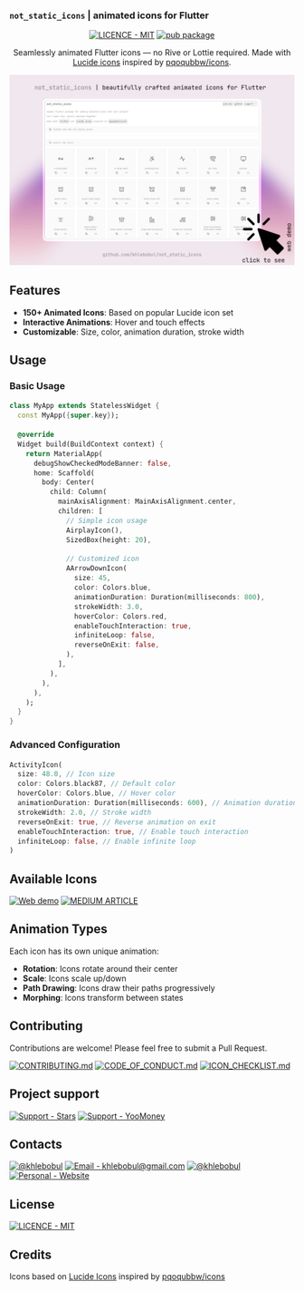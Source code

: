 ### `not_static_icons` | animated icons for Flutter

<div align="center">

[![LICENCE - MIT](https://img.shields.io/badge/LICENCE-MIT-414141?style=for-the-badge&logo=Licence&logoColor=414141)](https://github.com/khlebobul/not_static_icons/blob/main/LICENSE) [![pub package](https://img.shields.io/pub/v/not_static_icons.svg?style=for-the-badge&color=414141)](https://pub.dartlang.org/packages/not_static_icons)

Seamlessly animated Flutter icons — no Rive or Lottie required. Made with [Lucide icons](https://lucide.dev/) inspired by [pqoqubbw/icons](https://icons.pqoqubbw.dev/).

<a href="https://not-static-icons.vercel.app/" target="_blank" rel="noopener noreferrer">
  <img src="https://github.com/khlebobul/not_static_icons/raw/main/screenshots/web_demo.png" width="650px">
</a>

</div>

## Features

- **150+ Animated Icons**: Based on popular Lucide icon set
- **Interactive Animations**: Hover and touch effects
- **Customizable**: Size, color, animation duration, stroke width

## Usage

### Basic Usage

```dart
class MyApp extends StatelessWidget {
  const MyApp({super.key});

  @override
  Widget build(BuildContext context) {
    return MaterialApp(
      debugShowCheckedModeBanner: false,
      home: Scaffold(
        body: Center(
          child: Column(
            mainAxisAlignment: MainAxisAlignment.center,
            children: [
              // Simple icon usage
              AirplayIcon(),
              SizedBox(height: 20),

              // Customized icon
              AArrowDownIcon(
                size: 45,
                color: Colors.blue,
                animationDuration: Duration(milliseconds: 800),
                strokeWidth: 3.0,
                hoverColor: Colors.red,
                enableTouchInteraction: true,
                infiniteLoop: false,
                reverseOnExit: false,
              ),
            ],
          ),
        ),
      ),
    );
  }
}
```

### Advanced Configuration

```dart
ActivityIcon(
  size: 48.0, // Icon size
  color: Colors.black87, // Default color
  hoverColor: Colors.blue, // Hover color
  animationDuration: Duration(milliseconds: 600), // Animation duration
  strokeWidth: 2.0, // Stroke width
  reverseOnExit: true, // Reverse animation on exit
  enableTouchInteraction: true, // Enable touch interaction
  infiniteLoop: false, // Enable infinite loop
)
```

## Available Icons

[![Web demo](https://img.shields.io/badge/WEB_DEMO-414141?style=for-the-badge&logo=md&logoColor=F1F1F1)](https://not-static-icons.vercel.app/) [![MEDIUM ARTICLE](https://img.shields.io/badge/MEDIUM_ARTICLE-414141?style=for-the-badge&logo=md&logoColor=F1F1F1)](https://medium.com/@khlebobul/animating-svgs-in-flutter-without-rive-or-lottie-the-story-behind-my-animated-icon-package-c3808d2931cf)

## Animation Types

Each icon has its own unique animation:
- **Rotation**: Icons rotate around their center
- **Scale**: Icons scale up/down
- **Path Drawing**: Icons draw their paths progressively
- **Morphing**: Icons transform between states

## Contributing

Contributions are welcome! Please feel free to submit a Pull Request.

[![CONTRIBUTING.md](https://img.shields.io/badge/CONTRIBUTING.md-414141?style=for-the-badge&logo=md&logoColor=F1F1F1)](https://github.com/khlebobul/not_static_icons/blob/main/CONTRIBUTING.md) [![CODE_OF_CONDUCT.md](https://img.shields.io/badge/CODE_OF_CONDUCT.md-414141?style=for-the-badge&logo=md&logoColor=F1F1F1)](https://github.com/khlebobul/not_static_icons/blob/main/CODE_OF_CONDUCT.md) [![ICON_CHECKLIST.md](https://img.shields.io/badge/ICON_CHECKLIST.md-414141?style=for-the-badge&logo=md&logoColor=F1F1F1)](https://github.com/khlebobul/not_static_icons/blob/main/ICON_CHECKLIST.md)

## Project support

[![Support - Stars](https://img.shields.io/badge/Support-Stars-414141?style=for-the-badge&logo=Telegram&logoColor=F1F1F1)](https://t.me/khlebobul_dev) [![Support - YooMoney](https://img.shields.io/badge/Support-YooMoney-414141?style=for-the-badge&logo=YooMoney&logoColor=F1F1F1)](https://yoomoney.ru/to/4100118234947004)

## Contacts

[![@khlebobul](https://img.shields.io/badge/@khlebobul-414141?style=for-the-badge&logo=X&logoColor=F1F1F1)](https://x.com/khlebobul) [![Email - khlebobul@gmail.com](https://img.shields.io/badge/Email-khlebobul%40gmail.com-414141?style=for-the-badge&logo=Email&logoColor=F1F1F1)](mailto:khlebobul@gmail.com) [![@khlebobul](https://img.shields.io/badge/%40khlebobul-414141?style=for-the-badge&logo=Telegram&logoColor=F1F1F1)](https://t.me/khlebobul) [![Personal - Website](https://img.shields.io/badge/Personal-Website-414141?style=for-the-badge&logo=Personal&logoColor=F1F1F1)](https://khlebobul.github.io/)

## License

[![LICENCE - MIT](https://img.shields.io/badge/LICENCE-MIT-414141?style=for-the-badge&logo=Licence&logoColor=F1F1F1)](https://github.com/khlebobul/not_static_icons/blob/main/LICENSE)

## Credits

Icons based on [Lucide Icons](https://lucide.dev/) inspired by [pqoqubbw/icons](https://icons.pqoqubbw.dev/)
